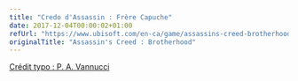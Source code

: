 ```yaml
---
title: "Credo d'Assassin : Frère Capuche"
date: 2017-12-04T00:00:02+01:00
refUrl: "https://www.ubisoft.com/en-ca/game/assassins-creed-brotherhood/"
originalTitle: "Assassin's Creed : Brotherhood"
---
```


[Crédit typo : P. A. Vannucci](http://alphabetype.it/)
